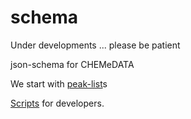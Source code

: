 # schema

Under developments ... please be patient

json-schema for CHEMeDATA

We start with [peak-list](peak-list.md)s

[Scripts](scripts.md) for developers.

